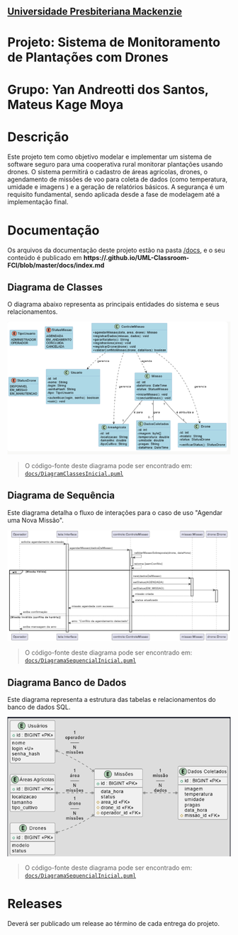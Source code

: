 <h2><a href= "https://www.mackenzie.br">Universidade Presbiteriana Mackenzie</a></h2>

# Projeto: Sistema de Monitoramento de Plantações com Drones

# Grupo: Yan Andreotti dos Santos, Mateus Kage Moya

# Descrição

Este projeto tem como objetivo modelar e implementar um sistema de software seguro para uma cooperativa rural monitorar plantações usando drones. O sistema permitirá o cadastro de áreas agrícolas, drones, o agendamento de missões de voo para coleta de dados (como temperatura, umidade e imagens ) e a geração de relatórios básicos. A segurança é um requisito fundamental, sendo aplicada desde a fase de modelagem até a implementação final.

# Documentação

Os arquivos da documentação deste projeto estão na pasta [/docs](/docs), e o seu conteúdo é publicado em **https://<usuario>.github.io/UML-Classroom-FCI/blob/master/docs/index.md**

## Diagrama de Classes

O diagrama abaixo representa as principais entidades do sistema e seus relacionamentos.

![Diagrama de Classes](docs/DiagramaClassesInicial.png)


> O código-fonte deste diagrama pode ser encontrado em: [`docs/DiagramClassesInicial.puml`](docs/DiagramClassesInicial.puml)

## Diagrama de Sequência

Este diagrama detalha o fluxo de interações para o caso de uso "Agendar uma Nova Missão".

![Diagrama de Sequência](docs/DiagramaSequencialInicial.png)

> O código-fonte deste diagrama pode ser encontrado em: [`docs/DiagramaSequencialInicial.puml`](docs/DiagramaSequencialInicial.puml)

## Diagrama Banco de Dados

Este diagrama representa a estrutura das tabelas e relacionamentos do banco de dados SQL.

![Diagrama Banco de Dados](docs/DiagramaBancoDeDados.png)

> O código-fonte deste diagrama pode ser encontrado em: [`docs/DiagramaSequencialInicial.puml`](docs/DiagramaSequencialInicial.puml)



# Releases

Deverá ser publicado um release ao término de cada entrega do projeto.

